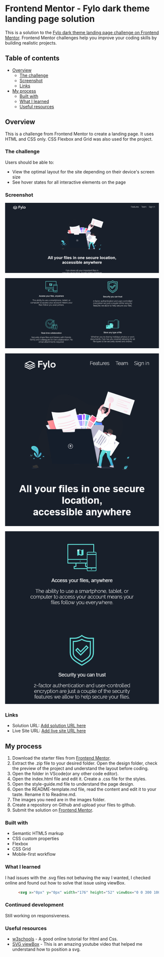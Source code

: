 # Frontend Mentor - Fylo dark theme landing page solution

This is a solution to the [Fylo dark theme landing page challenge on Frontend Mentor](https://www.frontendmentor.io/challenges/fylo-dark-theme-landing-page-5ca5f2d21e82137ec91a50fd). Frontend Mentor challenges help you improve your coding skills by building realistic projects. 

## Table of contents
- [Overview](#overview)
  - [The challenge](#the-challenge)
  - [Screenshot](#screenshot)
  - [Links](#links)
- [My process](#my-process)
  - [Built with](#built-with)
  - [What I learned](#what-i-learned)
  - [Useful resources](#useful-resources)



## Overview
  This is a challenge from Frontend Mentor to create a landing page. It uses HTML and CSS only. CSS Flexbox and Grid was also used for the project.
### The challenge

Users should be able to:

- View the optimal layout for the site depending on their device's screen size
- See hover states for all interactive elements on the page

### Screenshot
 
![Desktop](images\Desktop-screenshot1.png)


![Desktop](images\Desktop-screenshot2.png)
 

![ Mobile](images\mobile-screenshot1.png)


![ Mobile](images\mobile-screenshot2.png)


### Links

- Solution URL: [Add solution URL here](https://your-solution-url.com)
- Live Site URL: [Add live site URL here](https://your-live-site-url.com)

## My process
  1. Download the starter files from [Frontend Mentor](https://www.frontendmentor.io/challenges/fylo-dark-theme-landing-page-5ca5f2d21e82137ec91a50fd).
  2. Extract the .zip file to your desired folder. Open the design folder, check the preview of the project and understand the layout before coding. 
  3. Open the folder in VScode(or any other code editor).
  4. Open the index.html file and edit it. Create a .css file for the styles.
  5. Open the style-guide.md file to understand the page design.
  6. Open the README-template.md file, read the content and edit it to your taste. Rename it to Readme.md.
  7. The images you need are in the images folder.
  8. Create a repository on Github and upload your files to github.
  9. Submit the solution on  [Frontend Mentor](https://www.frontendmentor.io/challenges/fylo-dark-theme-landing-page-5ca5f2d21e82137ec91a50fd/hub/flyo-dark-theme-landing-page-IWB7pfPrE/edit). 

### Built with

- Semantic HTML5 markup
- CSS custom properties
- Flexbox
- CSS Grid
- Mobile-first workflow

### What I learned

 I had issues with the .svg files not behaving the way I wanted, I checked online and found out how to solve that issue using viewBox.
```html
      <svg x="0px" y="0px" width="176" height="52" viewBox="0 0 300 100" xmlns=""><g fill="#FFF" fill-rule="evenodd"><path d=""/></g></svg>

```

### Continued development
  Still working on responsiveness.



### Useful resources

- [w3schools](https://www.w3schools.com) - A good online tutorial for Html and Css.
- [SVG viewBox](https://youtu.be/ciMsVVyv30g) - This is an amazing youtube video that helped me understand how to position a svg.



